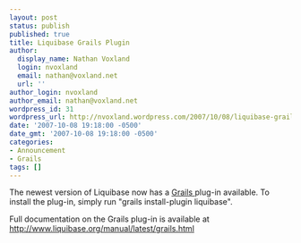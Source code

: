 ```yaml
---
layout: post
status: publish
published: true
title: Liquibase Grails Plugin
author:
  display_name: Nathan Voxland
  login: nvoxland
  email: nathan@voxland.net
  url: ''
author_login: nvoxland
author_email: nathan@voxland.net
wordpress_id: 31
wordpress_url: http://nvoxland.wordpress.com/2007/10/08/liquibase-grails-plugin/
date: '2007-10-08 19:18:00 -0500'
date_gmt: '2007-10-08 19:18:00 -0500'
categories:
- Announcement
- Grails
tags: []
---
```

The newest version of Liquibase now has a <a href="http://grails.codehaus.org/">Grails </a>plug-in available.  To install the plug-in, simply run "grails install-plugin liquibase".

Full documentation on the Grails plug-in is available at <a href="http://www.liquibase.org/manual/latest/grails.html">http://www.liquibase.org/manual/latest/grails.html</a>
<a href="http://grails.codehaus.org/"></a>

